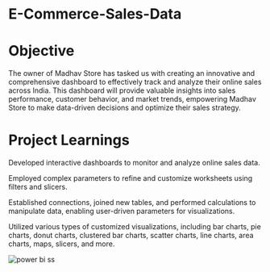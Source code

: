 # E-Commerce-Sales-Data
 # Objective 
 The owner of Madhav Store has tasked us with creating an innovative and comprehensive dashboard to effectively track and analyze their online sales across India. This dashboard will provide valuable insights into sales performance, customer behavior, and market trends, 
 empowering Madhav Store to make data-driven decisions and optimize their sales strategy.
 # Project Learnings 
 Developed interactive dashboards to monitor and analyze online sales data.

 Employed complex parameters to refine and customize worksheets using filters and slicers.

 Established connections, joined new tables, and performed calculations to manipulate data, enabling user-driven parameters for visualizations.

 Utilized various types of customized visualizations, including bar charts, pie charts, donut charts, clustered bar charts, scatter charts, line charts, area charts, maps, slicers, and more.

 ![power bi ss](https://github.com/Gautam20024/Power-BI/assets/154214132/79b4a88e-2134-46de-888e-862db339e14c)
